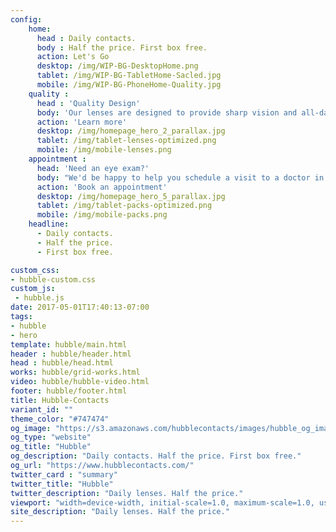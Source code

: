 ```yaml
---
config:
    home: 
      head : Daily contacts.
      body : Half the price. First box free.
      action: Let's Go
      desktop: /img/WIP-BG-DesktopHome.png
      tablet: /img/WIP-BG-TabletHome-Sacled.jpg
      mobile: /img/WIP-BG-PhoneHome-Quality.jpg
    quality : 
      head : 'Quality Design'
      body: 'Our lenses are designed to provide sharp vision and all-day comfort. You’ll see everything without feeling anything.'
      action: 'Learn more'
      desktop: /img/homepage_hero_2_parallax.jpg
      tablet: /img/tablet-lenses-optimized.png
      mobile: /img/mobile-lenses.png
    appointment : 
      head: 'Need an eye exam?'
      body: "We'd be happy to help you schedule a visit to a doctor in your area."
      action: 'Book an appointment'
      desktop: /img/homepage_hero_5_parallax.jpg
      tablet: /img/tablet-packs-optimized.png
      mobile: /img/mobile-packs.png
    headline:
      - Daily contacts.
      - Half the price.
      - First box free.

custom_css:
- hubble-custom.css
custom_js:
 - hubble.js 
date: 2017-05-01T17:40:13-07:00
tags:
- hubble
- hero
template: hubble/main.html
header : hubble/header.html
head : hubble/head.html
works: hubble/grid-works.html
video: hubble/hubble-video.html
footer: hubble/footer.html
title: Hubble-Contacts
variant_id: ""
theme_color: "#747474"
og_image: "https://s3.amazonaws.com/hubblecontacts/images/hubble_og_image.jpg"
og_type: "website"
og_title: "Hubble"
og_description: "Daily contacts. Half the price. First box free."
og_url: "https://www.hubblecontacts.com/"
twitter_card : "summary"
twitter_title: "Hubble"
twitter_description: "Daily lenses. Half the price."
viewport: "width=device-width, initial-scale=1.0, maximum-scale=1.0, user-scalable=0, shrink-to-fit=no"
site_description: "Daily lenses. Half the price."
---
```

